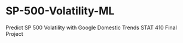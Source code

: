 # SP-500-Volatility-ML
Predict SP 500 Volatility with Google Domestic Trends 
STAT 410 Final Project
